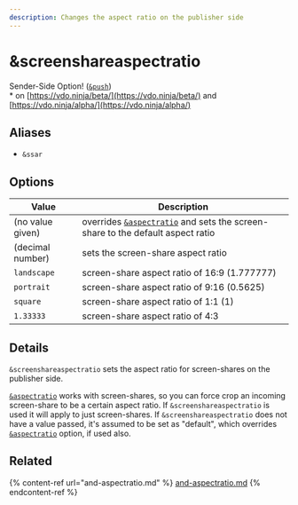```yaml
---
description: Changes the aspect ratio on the publisher side
---
```


# \&screenshareaspectratio

Sender-Side Option! ([`&push`](../../source-settings/push.md))\
\* on [https://vdo.ninja/beta/](https://vdo.ninja/beta/) and [https://vdo.ninja/alpha/](https://vdo.ninja/alpha/)

## Aliases

* `&ssar`

## Options

| Value            | Description                                                                                          |
| ---------------- | ---------------------------------------------------------------------------------------------------- |
| (no value given) | overrides [`&aspectratio`](and-aspectratio.md) and sets the screen-share to the default aspect ratio |
| (decimal number) | sets the screen-share aspect ratio                                                                   |
| `landscape`      | screen-share aspect ratio of 16:9 (1.777777)                                                         |
| `portrait`       | screen-share aspect ratio of 9:16 (0.5625)                                                           |
| `square`         | screen-share aspect ratio of 1:1 (1)                                                                 |
| `1.33333`        | screen-share aspect ratio of 4:3                                                                     |

## Details

`&screenshareaspectratio` sets the aspect ratio for screen-shares on the publisher side.

[`&aspectratio`](and-aspectratio.md) works with screen-shares, so you can force crop an incoming screen-share to be a certain aspect ratio. If `&screenshareaspectratio` is used it will apply to just screen-shares. If `&screenshareaspectratio` does not have a value passed, it's assumed to be set as "default", which overrides [`&aspectratio`](and-aspectratio.md) option, if used also.

## Related

{% content-ref url="and-aspectratio.md" %}
[and-aspectratio.md](and-aspectratio.md)
{% endcontent-ref %}
